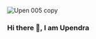 ![Upen 005 copy](https://user-images.githubusercontent.com/49458562/132085727-b6296e08-20cd-428f-baaa-8d5faefc92a0.jpg)
### Hi there 👋, I am Upendra

<!--
**upendrabhattarai/upendrabhattarai** is a ✨ _special_ ✨ repository because its `README.md` (this file) appears on your GitHub profile.

Here are some ideas to get you started:

- 🔭 I’m currently working on ...
- 🌱 I’m currently learning ...
- 👯 I’m looking to collaborate on ...
- 🤔 I’m looking for help with ...
- 💬 Ask me about ...
- 📫 How to reach me: ...
- 😄 Pronouns: ...
- ⚡ Fun fact: ...
-->
